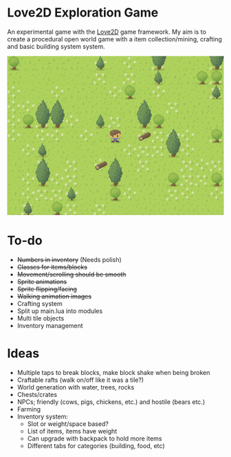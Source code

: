 # Love2D Exploration Game
An experimental game with the [Love2D](https://love2d.org) game framework. My aim is to create a procedural open world game with a item collection/mining, crafting and basic building system system.

![Screenshot](https://raw.githubusercontent.com/PhyscoKillerMonkey/exploration-game/master/images/screenshot1.png)

# To-do
- ~~Numbers in inventory~~ (Needs polish)
- ~~Classes for items/blocks~~
- ~~Movement/scrolling should be smooth~~
- ~~Sprite animations~~
- ~~Sprite flipping/facing~~
- ~~Walking animation images~~
- Crafting system
- Split up main.lua into modules
- Multi tile objects
- Inventory management

# Ideas
- Multiple taps to break blocks, make block shake when being broken
- Craftable rafts (walk on/off like it was a tile?)
- World generation with water, trees, rocks
- Chests/crates
- NPCs; friendly (cows, pigs, chickens, etc.) and hostile (bears etc.)
- Farming
- Inventory system:
  - Slot or weight/space based?
  - List of items, items have weight
  - Can upgrade with backpack to hold more items
  - Different tabs for categories (building, food, etc)